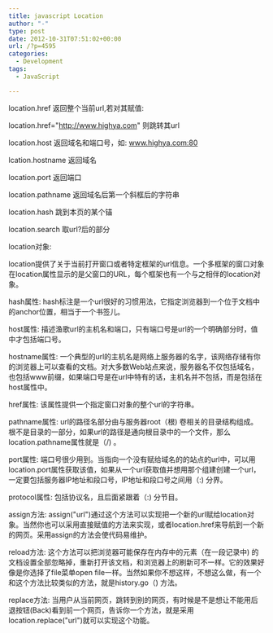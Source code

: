 ```yaml
---
title: javascript Location
author: "-"
type: post
date: 2012-10-31T07:51:02+00:00
url: /?p=4595
categories:
  - Development
tags:
  - JavaScript

---
```

location.href 返回整个当前url,若对其赋值: 
  
location.href="http://www.highya.com" 则跳转其url
  
location.host 返回域名和端口号，如: www.highya.com:80
  
lcation.hostname 返回域名
  
location.port 返回端口
  
location.pathname 返回域名后第一个斜框后的字符串
  
location.hash 跳到本页的某个锚
  
location.search 取url?后的部分

location对象: 

location提供了关于当前打开窗口或者特定框架的url信息。一个多框架的窗口对象在location属性显示的是父窗口的URL，每个框架也有一个与之相伴的location对象。

hash属性: hash标注是一个url很好的习惯用法，它指定浏览器到一个位于文档中的anchor位置，相当于一个书签儿。

host属性: 描述渔歌url的主机名和端口，只有端口号是url的一个明确部分时，值中才包括端口号。

hostname属性: 一个典型的url的主机名是网络上服务器的名字，该网络存储有你的浏览器上可以查看的文档。对大多数Web站点来说，服务器名不仅包括域名，也包括www前缀，如果端口号是在url中特有的话，主机名并不包括，而是包括在host属性中。

href属性: 该属性提供一个指定窗口对象的整个url的字符串。

pathname属性: url的路径名部分由与服务器root（根) 卷相关的目录结构组成。根不是目录的一部分，如果url的路径是通向根目录中的一个文件，那么location.pathname属性就是（/) 。

port属性: 端口号很少用到。当指向一个没有赋给域名的的站点的url中，可以用location.port属性获取该值，如果从一个url获取值并想用那个组建创建一个url，一定要包括服务器IP地址和段口号，IP地址和段口号之间用（:) 分界。

protocol属性: 包括协议名，且后面紧跟着（:) 分节目。

assign方法: assign("url")通过这个方法可以实现把一个新的url赋给location对象。当然你也可以采用直接赋值的方法来实现，或者location.href来导航到一个新的网页。采用assign的方法会使代码易维护。

reload方法: 这个方法可以把浏览器可能保存在内存中的元素（在一段记录中) 的文档设置全部忽略掉，重新打开该文档，和浏览器上的刷新可不一样。它的效果好像是你选择了file菜单open file一样。当然如果你不想这样，不想这么做，有一个和这个方法比较类似的方法，就是history.go（) 方法。

replace方法: 当用户从当前网页，跳转到别的网页，有时候是不是想让不能用后退按钮(Back)看到前一个网页，告诉你一个方法，就是采用location.replace("url")就可以实现这个功能。